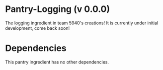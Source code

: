 # Pantry-Logging (v 0.0.0)
The logging ingredient in team 5940's creations! It is currently under initial development, come back soon!

# Dependencies
This pantry ingredient has no other dependencies.
